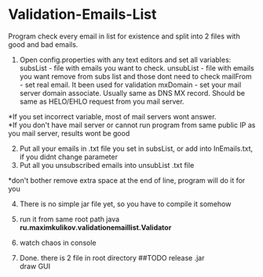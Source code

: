 # Validation-Emails-List

Program check every email in list for existence and split into 2 files with good and bad emails.

1. Open config.properties with any text editors and set all variables:
 subsList - file with emails you want to check.
 unsubList - file with emails you want remove from subs list and those dont need to check
 mailFrom - set real email. It been used for validation
 mxDomain - set your mail server domain associate. Usually same as DNS MX record. 
 Should be same as HELO/EHLO request from you mail server.
 
 *If you set incorrect variable, most of mail servers wont answer.  
 *If you don't have mail server or cannot run program from same public IP as you mail server, results wont be good
 
 2. Put all your emails in .txt file you set in subsList, or add into InEmails.txt, if you didnt change parameter
 3. Put all you unsubscribed emails into unsubList .txt file
 
 *don't bother remove extra space at the end of line, program will do it for you
 
 4. There is no simple jar file yet, so you have to compile it somehow
 5. run it from same root path java **ru.maximkulikov.validationemaillist.Validator**
 
 6. watch chaos in console
 
 7. Done. there is 2 file in root directory
##TODO
release .jar  
draw GUI